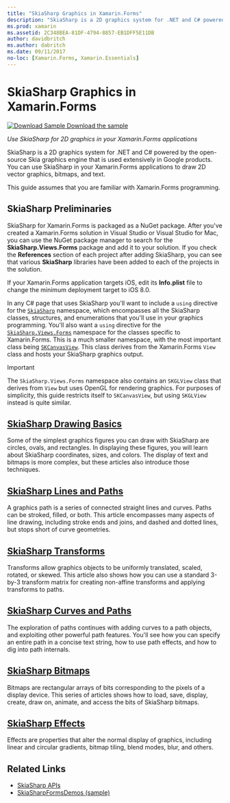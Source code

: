 ```yaml
---
title: "SkiaSharp Graphics in Xamarin.Forms"
description: "SkiaSharp is a 2D graphics system for .NET and C# powered by the open-source Skia graphics engine that is used extensively in Google products. This guide explains how to use SkiaSharp for 2D graphics in your Xamarin.Forms applications."
ms.prod: xamarin
ms.assetid: 2C348BEA-81DF-4794-8857-EB1DFF5E11DB
author: davidbritch
ms.author: dabritch
ms.date: 09/11/2017
no-loc: [Xamarin.Forms, Xamarin.Essentials]
---
```


# SkiaSharp Graphics in Xamarin.Forms

[![Download Sample](~/media/shared/download.png) Download the sample](/samples/xamarin/xamarin-forms-samples/skiasharpforms-demos)

_Use SkiaSharp for 2D graphics in your Xamarin.Forms applications_

SkiaSharp is a 2D graphics system for .NET and C# powered by the open-source Skia graphics engine that is used extensively in Google products. You can use SkiaSharp in your Xamarin.Forms applications to draw 2D vector graphics, bitmaps, and text.

This guide assumes that you are familiar with Xamarin.Forms programming.

## SkiaSharp Preliminaries

SkiaSharp for Xamarin.Forms is packaged as a NuGet package. After you've created a Xamarin.Forms solution in Visual Studio or Visual Studio for Mac, you can use the NuGet package manager to search for the **SkiaSharp.Views.Forms** package and add it to your solution. If you check the **References** section of each project after adding SkiaSharp, you can see that various **SkiaSharp** libraries have been added to each of the projects in the solution.

If your Xamarin.Forms application targets iOS, edit its **Info.plist** file to change the minimum deployment target to iOS 8.0.

In any C# page that uses SkiaSharp you'll want to include a `using` directive for the [`SkiaSharp`](xref:SkiaSharp) namespace, which encompasses all the SkiaSharp classes, structures, and enumerations that you'll use in your graphics programming. You'll also want a `using` directive for the [`SkiaSharp.Views.Forms`](xref:SkiaSharp.Views.Forms) namespace for the classes specific to Xamarin.Forms. This is a much smaller namespace, with the most important class being [`SKCanvasView`](xref:SkiaSharp.Views.Forms.SKCanvasView). This class derives from the Xamarin.Forms `View` class and hosts your SkiaSharp graphics output.

> [!IMPORTANT]
> The `SkiaSharp.Views.Forms` namespace also contains an `SKGLView` class that derives from `View` but uses OpenGL for rendering graphics. For purposes of simplicity, this guide restricts itself to `SKCanvasView`, but using `SKGLView` instead is quite similar.

## [SkiaSharp Drawing Basics](basics/index.md)

Some of the simplest graphics figures you can draw with SkiaSharp are circles, ovals, and rectangles. In displaying these figures, you will learn about SkiaSharp coordinates, sizes, and colors. The display of text and bitmaps is more complex, but these articles also introduce those techniques.

## [SkiaSharp Lines and Paths](paths/index.md)

A graphics path is a series of connected straight lines and curves. Paths can be stroked, filled, or both. This article encompasses many aspects of line drawing, including stroke ends and joins, and dashed and dotted lines, but stops short of curve geometries.

## [SkiaSharp Transforms](transforms/index.md)

Transforms allow graphics objects to be uniformly translated, scaled, rotated, or skewed. This article also shows how you can use a standard 3-by-3 transform matrix for creating non-affine transforms and applying transforms to paths.

## [SkiaSharp Curves and Paths](curves/index.md)

The exploration of paths continues with adding curves to a path objects, and exploiting other powerful path features. You'll see how you can specify an entire path in a concise text string, how to use path effects, and how to dig into path internals.

## [SkiaSharp Bitmaps](bitmaps/index.md)

Bitmaps are rectangular arrays of bits corresponding to the pixels of a display device. This series of articles shows how to load, save, display, create, draw on, animate, and access the bits of SkiaSharp bitmaps.

## [SkiaSharp Effects](effects/index.md)

Effects are properties that alter the normal display of graphics, including linear and circular gradients, bitmap tiling, blend modes, blur, and others.

## Related Links

- [SkiaSharp APIs](/dotnet/api/skiasharp)
- [SkiaSharpFormsDemos (sample)](/samples/xamarin/xamarin-forms-samples/skiasharpforms-demos)
